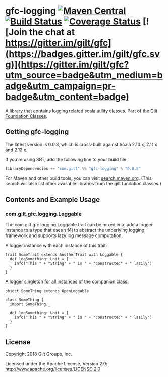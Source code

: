 # gfc-logging [![Maven Central](https://maven-badges.herokuapp.com/maven-central/com.gilt/gfc-logging_2.12/badge.svg?style=plastic)](https://maven-badges.herokuapp.com/maven-central/com.gilt/gfc-logging_2.12) [![Build Status](https://travis-ci.org/gilt/gfc-logging.svg?branch=master)](https://travis-ci.org/gilt/gfc-logging) [![Coverage Status](https://coveralls.io/repos/gilt/gfc-logging/badge.svg?branch=master&service=github)](https://coveralls.io/github/gilt/gfc-logging?branch=master) [![Join the chat at https://gitter.im/gilt/gfc](https://badges.gitter.im/gilt/gfc.svg)](https://gitter.im/gilt/gfc?utm_source=badge&utm_medium=badge&utm_campaign=pr-badge&utm_content=badge)

A library that contains logging related scala utility classes. Part of the [Gilt Foundation Classes](https://github.com/gilt?q=gfc).

## Getting gfc-logging

The latest version is 0.0.8, which is cross-built against Scala 2.10.x, 2.11.x and 2.12.x.

If you're using SBT, add the following line to your build file:

```scala
libraryDependencies += "com.gilt" %% "gfc-logging" % "0.0.8"
```

For Maven and other build tools, you can visit [search.maven.org](http://search.maven.org/#search%7Cga%7C1%7Ccom.gilt%20gfc).
(This search will also list other available libraries from the gilt fundation classes.)

## Contents and Example Usage

### com.gilt.gfc.logging.Loggable

The com.gilt.gfc.logging.Loggable trait can be mixed in to add a logger instance to a type that
uses slf4j to abstract the underlying logging framework and supports lazy log message computation.

A logger instance with each instance of this trait:

    trait SomeTrait extends AnotherTrait with Loggable {
      def logSomething: Unit = {
        info("This " + "String" + " is " + "constructed" + " lazily")
      }
    }

A logger singleton for all instances of the companion class:

    object SomeThing extends OpenLoggable

    class SomeThing {
      import SomeThing._

      def logSomething: Unit = {
        info("This " + "String" + " is " + "constructed" + " lazily")
      }
    }

## License
Copyright 2018 Gilt Groupe, Inc.

Licensed under the Apache License, Version 2.0: http://www.apache.org/licenses/LICENSE-2.0
